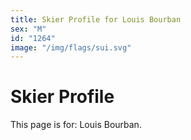 ```yaml
---
title: Skier Profile for Louis Bourban
sex: "M"
id: "1264"
image: "/img/flags/sui.svg" 
---
```


# Skier Profile

This page is for: Louis Bourban.
    